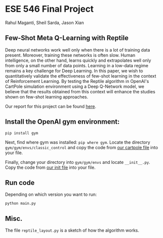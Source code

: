 # ESE 546 Final Project

Rahul Maganti, Sheil Sarda, Jason Xian

## Few-Shot Meta Q-Learning with Reptile

Deep neural networks work well only when there is a lot of training data present. Moreover, training these networks is often slow. Human intelligence, on the other hand, learns quickly and extrapolates well only from only a small number of data points. Learning in a low-data regime remains a key challenge for Deep Learning. In this paper, we wish to quantitatively validate the effectiveness of few-shot learning in the context of Reinforcement Learning. By testing the Reptile algorithm in OpenAI's CartPole simulation environment using a Deep Q-Network model, we believe that the results obtained from this context will enhance the studies shown on few-shot learning approaches.

Our report for this project can be found [here](ESE546_Final_Report.pdf).

## Install the OpenAI gym environment:

`pip install gym`

Next, find where gym was installed: `pip where gym`. Locate the directory `gym/gym/envs/classic_control` and copy the code from [our cartpole file](setup_environment/cartpole.py) into your file.

Finally, change your directory into `gym/gym/envs` and locate `__init__.py`. Copy the code from [our init file](setup_environment/__init__.py) into your file.


## Run code

Depending on which version you want to run:

`python main.py`

## Misc.

The file `reptile_layout.py` is a sketch of how the algorithm works.